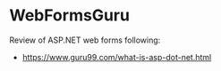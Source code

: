# WebFormsGuru
Review of ASP.NET web forms following:
- https://www.guru99.com/what-is-asp-dot-net.html